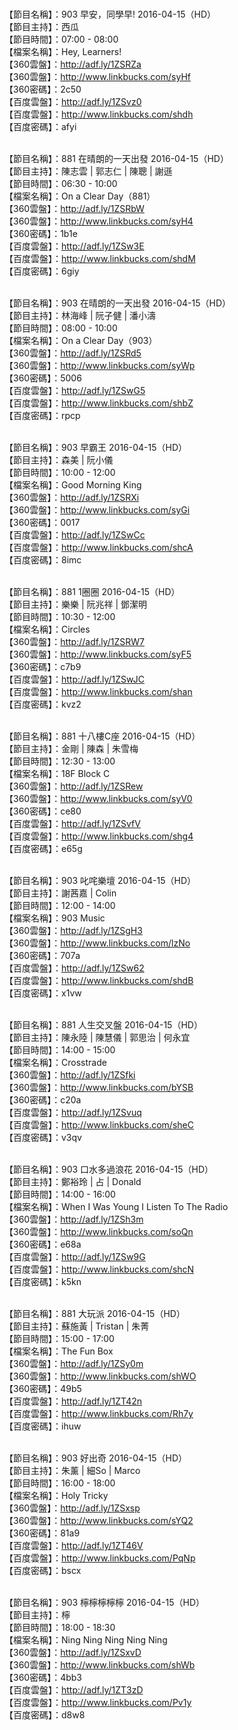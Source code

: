 <br>【節目名稱】：903 早安，同學早! 2016-04-15（HD）
<br>【節目主持】：西瓜
<br>【節目時間】：07:00 - 08:00
<br>【檔案名稱】：Hey, Learners!
<br>【360雲盤】：http://adf.ly/1ZSRZa
<br>【360雲盤】：http://www.linkbucks.com/syHf
<br>【360密碼】：2c50
<br>【百度雲盤】：http://adf.ly/1ZSvz0
<br>【百度雲盤】：http://www.linkbucks.com/shdh
<br>【百度密碼】：afyi

<br>【節目名稱】：881 在晴朗的一天出發 2016-04-15（HD）
<br>【節目主持】：陳志雲 | 郭志仁 | 陳聰 | 謝遜
<br>【節目時間】：06:30 - 10:00
<br>【檔案名稱】：On a Clear Day（881）
<br>【360雲盤】：http://adf.ly/1ZSRbW
<br>【360雲盤】：http://www.linkbucks.com/syH4
<br>【360密碼】：1b1e
<br>【百度雲盤】：http://adf.ly/1ZSw3E
<br>【百度雲盤】：http://www.linkbucks.com/shdM
<br>【百度密碼】：6giy

<br>【節目名稱】：903 在晴朗的一天出發 2016-04-15（HD）
<br>【節目主持】：林海峰 | 阮子健 | 潘小濤
<br>【節目時間】：08:00 - 10:00
<br>【檔案名稱】：On a Clear Day（903）
<br>【360雲盤】：http://adf.ly/1ZSRd5
<br>【360雲盤】：http://www.linkbucks.com/syWp
<br>【360密碼】：5006
<br>【百度雲盤】：http://adf.ly/1ZSwG5
<br>【百度雲盤】：http://www.linkbucks.com/shbZ
<br>【百度密碼】：rpcp

<br>【節目名稱】：903 早霸王 2016-04-15（HD）
<br>【節目主持】：森美 | 阮小儀
<br>【節目時間】：10:00 - 12:00
<br>【檔案名稱】：Good Morning King
<br>【360雲盤】：http://adf.ly/1ZSRXi
<br>【360雲盤】：http://www.linkbucks.com/syGi
<br>【360密碼】：0017
<br>【百度雲盤】：http://adf.ly/1ZSwCc
<br>【百度雲盤】：http://www.linkbucks.com/shcA
<br>【百度密碼】：8imc

<br>【節目名稱】：881 1圈圈 2016-04-15（HD）
<br>【節目主持】：樂樂 | 阮兆祥 | 鄧潔明
<br>【節目時間】：10:30 - 12:00
<br>【檔案名稱】：Circles
<br>【360雲盤】：http://adf.ly/1ZSRW7
<br>【360雲盤】：http://www.linkbucks.com/syF5
<br>【360密碼】：c7b9
<br>【百度雲盤】：http://adf.ly/1ZSwJC
<br>【百度雲盤】：http://www.linkbucks.com/shan
<br>【百度密碼】：kvz2

<br>【節目名稱】：881 十八樓C座 2016-04-15（HD）
<br>【節目主持】：金剛 | 陳森 | 朱雪梅
<br>【節目時間】：12:30 - 13:00
<br>【檔案名稱】：18F Block C
<br>【360雲盤】：http://adf.ly/1ZSRew
<br>【360雲盤】：http://www.linkbucks.com/syV0
<br>【360密碼】：ce80
<br>【百度雲盤】：http://adf.ly/1ZSvfV
<br>【百度雲盤】：http://www.linkbucks.com/shg4
<br>【百度密碼】：e65g

<br>【節目名稱】：903 叱咤樂壇 2016-04-15（HD）
<br>【節目主持】：謝茜嘉 | Colin
<br>【節目時間】：12:00 - 14:00
<br>【檔案名稱】：903 Music
<br>【360雲盤】：http://adf.ly/1ZSgH3
<br>【360雲盤】：http://www.linkbucks.com/lzNo
<br>【360密碼】：707a
<br>【百度雲盤】：http://adf.ly/1ZSw62
<br>【百度雲盤】：http://www.linkbucks.com/shdB
<br>【百度密碼】：x1vw

<br>【節目名稱】：881 人生交叉盤 2016-04-15（HD）
<br>【節目主持】：陳永陸 | 陳慧儀 | 郭思治 | 何永宜
<br>【節目時間】：14:00 - 15:00
<br>【檔案名稱】：Crosstrade
<br>【360雲盤】：http://adf.ly/1ZSfki
<br>【360雲盤】：http://www.linkbucks.com/bYSB
<br>【360密碼】：c20a
<br>【百度雲盤】：http://adf.ly/1ZSvuq
<br>【百度雲盤】：http://www.linkbucks.com/sheC
<br>【百度密碼】：v3qv

<br>【節目名稱】：903 口水多過浪花 2016-04-15（HD）
<br>【節目主持】：鄭裕玲 | 占 | Donald
<br>【節目時間】：14:00 - 16:00
<br>【檔案名稱】：When I Was Young I Listen To The Radio
<br>【360雲盤】：http://adf.ly/1ZSh3m
<br>【360雲盤】：http://www.linkbucks.com/soQn
<br>【360密碼】：e68a
<br>【百度雲盤】：http://adf.ly/1ZSw9G
<br>【百度雲盤】：http://www.linkbucks.com/shcN
<br>【百度密碼】：k5kn

<br>【節目名稱】：881 大玩派 2016-04-15（HD）
<br>【節目主持】：蘇施黃 | Tristan | 朱菁
<br>【節目時間】：15:00 - 17:00
<br>【檔案名稱】：The Fun Box
<br>【360雲盤】：http://adf.ly/1ZSy0m
<br>【360雲盤】：http://www.linkbucks.com/shWO
<br>【360密碼】：49b5
<br>【百度雲盤】：http://adf.ly/1ZT42n
<br>【百度雲盤】：http://www.linkbucks.com/Rh7y
<br>【百度密碼】：ihuw

<br>【節目名稱】：903 好出奇 2016-04-15（HD）
<br>【節目主持】：朱薰 | 細So | Marco
<br>【節目時間】：16:00 - 18:00
<br>【檔案名稱】：Holy Tricky
<br>【360雲盤】：http://adf.ly/1ZSxsp
<br>【360雲盤】：http://www.linkbucks.com/sYQ2
<br>【360密碼】：81a9
<br>【百度雲盤】：http://adf.ly/1ZT46V
<br>【百度雲盤】：http://www.linkbucks.com/PqNp
<br>【百度密碼】：bscx

<br>【節目名稱】：903 檸檸檸檸檸 2016-04-15（HD）
<br>【節目主持】：檸
<br>【節目時間】：18:00 - 18:30
<br>【檔案名稱】：Ning Ning Ning Ning Ning
<br>【360雲盤】：http://adf.ly/1ZSxvD
<br>【360雲盤】：http://www.linkbucks.com/shWb
<br>【360密碼】：4bb3
<br>【百度雲盤】：http://adf.ly/1ZT3zD
<br>【百度雲盤】：http://www.linkbucks.com/Pv1y
<br>【百度密碼】：d8w8
